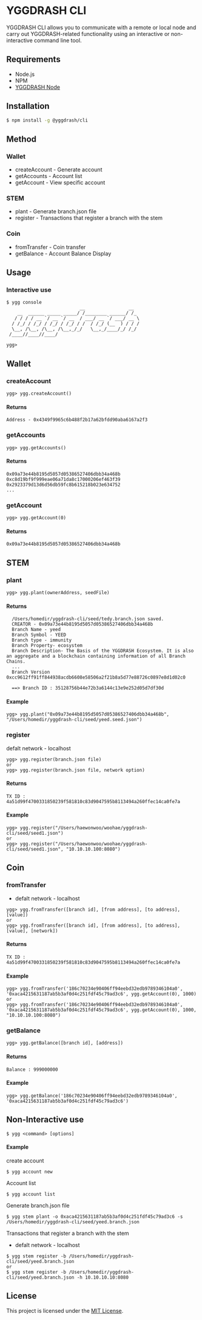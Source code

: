 # YGGDRASH CLI
YGGDRASH CLI allows you to communicate with a remote or local node and carry out YGGDRASH-related functionality using an interactive or non-interactive command line tool.

## Requirements
- Node.js
- NPM
- [YGGDRASH Node](https://github.com/yggdrash/yggdrash)

## Installation
```sh
$ npm install -g @yggdrash/cli
```

## Method
### Wallet
- createAccount - Generate account
- getAccounts - Account list
- getAccount - View specific account

### STEM
- plant - Generate branch.json file
- register - Transactions that register a branch with the stem

### Coin
- fromTransfer - Coin transfer
- getBalance - Account Balance Display


## Usage
### Interactive use
```
$ ygg console
                           __                __
    __  ______ _____ _____/ /________ ______/ /_
   / / / / __ `/ __ `/ __  / ___/ __ `/ ___/ __ \
  / /_/ / /_/ / /_/ / /_/ / /  / /_/ (__  ) / / /
  \__, /\__, /\__, /\__,_/_/   \__,_/____/_/ /_/
 /____//____//____/

ygg> 
```

## Wallet
### createAccount
```
ygg> ygg.createAccount()
```

#### Returns
```
Address - 0x4349f9965c6b488f2b17a62bfdd90aba6167a2f3
```

### getAccounts
```
ygg> ygg.getAccounts()
```

#### Returns
```
0x09a73e44b8195d5057d05386527406dbb34a468b
0xc8d19bf9f999eae06a71da8c17000206ef463f39
0x2923379d13d6d56db59fc8b615218b023e634752
...
```

### getAccount
```
ygg> ygg.getAccount(0)
```

#### Returns
```
0x09a73e44b8195d5057d05386527406dbb34a468b
```


## STEM

### plant
```
ygg> ygg.plant(ownerAddress, seedFile)
```

#### Returns
```
  /Users/homedir/yggdrash-cli/seed/tedy.branch.json saved.
  CREATOR - 0x09a73e44b8195d5057d05386527406dbb34a468b
  Branch Name - yeed
  Branch Symbol - YEED
  Branch type - immunity
  Branch Property- ecosystem
  Branch Description- The Basis of the YGGDRASH Ecosystem. It is also an aggregate and a blockchain containing information of all Branch Chains.
  ...
  Branch Version 0xcc9612ff91ff844938acdb6608e58506a2f21b8a5d77e88726c0897e8d1d02c0

  ==> Branch ID : 35128756b44e72b3a6144c13e9e252d05d7df30d
```
#### Example
```
ygg> ygg.plant("0x09a73e44b8195d5057d05386527406dbb34a468b", "/Users/homedir/yggdrash-cli/seed/yeed.seed.json")
```

### register
defalt network - localhost
```
ygg> ygg.register(branch.json file)
or
ygg> ygg.register(branch.json file, network option)
```

#### Returns
```
TX ID : 4a51d99f4700331850239f581810c83d9047595b8113494a260ffec14ca0fe7a
```

#### Example
```
ygg> ygg.register("/Users/haewonwoo/woohae/yggdrash-cli/seed/seed1.json")
or
ygg> ygg.register("/Users/haewonwoo/woohae/yggdrash-cli/seed/seed1.json", "10.10.10.100:8080")
```


## Coin
### fromTransfer
- defalt network - localhost
```
ygg> ygg.fromTransfer([branch id], [from address], [to address], [value])
or
ygg> ygg.fromTransfer([branch id], [from address], [to address], [value], [network])
```

#### Returns
```
TX ID : 4a51d99f4700331850239f581810c83d9047595b8113494a260ffec14ca0fe7a
```

#### Example
```
ygg> ygg.fromTransfer('186c70234e90406ff94eebd32edb9789346104a0', '0xaca4215631187ab5b3af0d4c251fdf45c79ad3c6', ygg.getAccount(0), 1000)
or
ygg> ygg.fromTransfer('186c70234e90406ff94eebd32edb9789346104a0', '0xaca4215631187ab5b3af0d4c251fdf45c79ad3c6', ygg.getAccount(0), 1000, "10.10.10.100:8080")
```

### getBalance
```
ygg> ygg.getBalance([branch id], [address])
```

#### Returns
```
Balance : 999000000
```

#### Example
```
ygg> ygg.getBalance('186c70234e90406ff94eebd32edb9789346104a0', '0xaca4215631187ab5b3af0d4c251fdf45c79ad3c6')
```


## Non-Interactive use
```
$ ygg <command> [options]
```

#### Example
create account
```
$ ygg account new
```

Account list
```
$ ygg account list
```

Generate branch.json file
```
$ ygg stem plant -o 0xaca4215631187ab5b3af0d4c251fdf45c79ad3c6 -s /Users/homedir/yggdrash-cli/seed/yeed.branch.json
```

Transactions that register a branch with the stem
- defalt network - localhost
```
$ ygg stem register -b /Users/homedir/yggdrash-cli/seed/yeed.branch.json 
or
$ ygg stem register -b /Users/homedir/yggdrash-cli/seed/yeed.branch.json -h 10.10.10.10:8080
```

## License
This project is licensed under the [MIT License](LICENSE).
